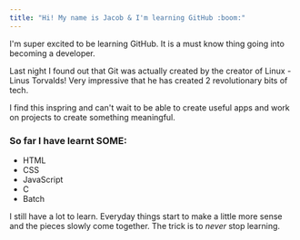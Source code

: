 ```yaml
---
title: "Hi! My name is Jacob & I'm learning GitHub :boom:"
---
```


I'm super excited to be learning GitHub. It is a must know thing going into becoming a developer.

Last night I found out that Git was actually created by the creator of Linux - Linus Torvalds!
Very impressive that he has created 2 revolutionary bits of tech.

I find this inspring and can't wait to be able to create useful apps and work on projects to create something meaningful.

### So far I have learnt **SOME**:
- HTML
- CSS
- JavaScript
- C
- Batch

I still have a lot to learn. Everyday things start to make a little more sense and the pieces slowly come together.
The trick is to *never* stop learning. 